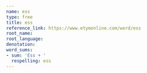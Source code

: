 ```yaml
---
name: ess
type: free
title: ess
reference_link: https://www.etymonline.com/word/ess
root_name: 
root_language: 
denotation: 
word_sums:
- sum: 'Ess + '
  respelling: ess
---
```

